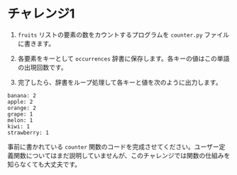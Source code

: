 # チャレンジ1

1. `fruits` リストの要素の数をカウントするプログラムを `counter.py` ファイルに書きます。 

2. 各要素をキーとして `occurrences` 辞書に保存します。各キーの値はこの単語の出現回数です。

3. 完了したら、辞書をループ処理して各キーと値を次のように出力します。

```
banana: 2
apple: 2
orange: 2
grape: 1
melon: 1
kiwi: 1
strawberry: 1
```

事前に書かれている `counter` 関数のコードを完成させてください。ユーザー定義関数についてはまだ説明していませんが、このチャレンジでは関数の仕組みを知らなくても大丈夫です。






